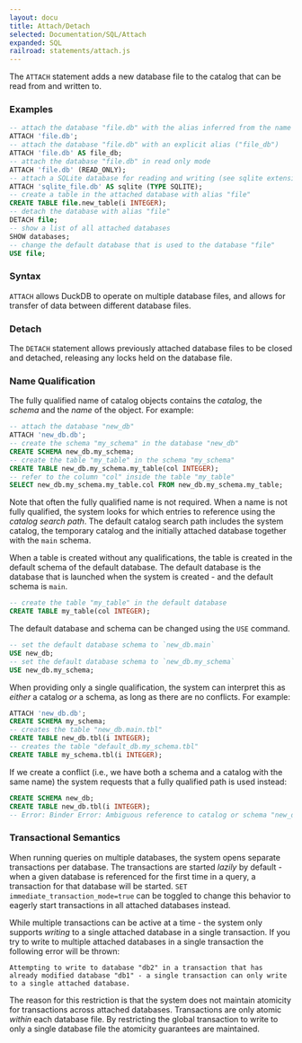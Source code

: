 ```yaml
---
layout: docu
title: Attach/Detach
selected: Documentation/SQL/Attach
expanded: SQL
railroad: statements/attach.js
---
```


The `ATTACH` statement adds a new database file to the catalog that can be read from and written to.

### Examples
```sql
-- attach the database "file.db" with the alias inferred from the name ("file")
ATTACH 'file.db';
-- attach the database "file.db" with an explicit alias ("file_db")
ATTACH 'file.db' AS file_db;
-- attach the database "file.db" in read only mode
ATTACH 'file.db' (READ_ONLY);
-- attach a SQLite database for reading and writing (see sqlite extension for more information)
ATTACH 'sqlite_file.db' AS sqlite (TYPE SQLITE);
-- create a table in the attached database with alias "file"
CREATE TABLE file.new_table(i INTEGER);
-- detach the database with alias "file"
DETACH file;
-- show a list of all attached databases
SHOW databases;
-- change the default database that is used to the database "file"
USE file;
```

### Syntax
<div id="rrdiagram1"></div>

`ATTACH` allows DuckDB to operate on multiple database files, and allows for transfer of data between different database files. 

### Detach
<div id="rrdiagram2"></div>

The `DETACH` statement allows previously attached database files to be closed and detached, releasing any locks held on the database file.

### Name Qualification
The fully qualified name of catalog objects contains the *catalog*, the *schema* and the *name* of the object. For example:

```sql
-- attach the database "new_db"
ATTACH 'new_db.db';
-- create the schema "my_schema" in the database "new_db"
CREATE SCHEMA new_db.my_schema;
-- create the table "my_table" in the schema "my_schema"
CREATE TABLE new_db.my_schema.my_table(col INTEGER);
-- refer to the column "col" inside the table "my_table"
SELECT new_db.my_schema.my_table.col FROM new_db.my_schema.my_table;
```

Note that often the fully qualified name is not required. When a name is not fully qualified, the system looks for which entries to reference using the *catalog search path*. The default catalog search path includes the system catalog, the temporary catalog and the initially attached database together with the `main` schema.

When a table is created without any qualifications, the table is created in the default schema of the default database. The default database is the database that is launched when the system is created - and the default schema is `main`.

```sql
-- create the table "my_table" in the default database
CREATE TABLE my_table(col INTEGER);
```

The default database and schema can be changed using the `USE` command.

```sql
-- set the default database schema to `new_db.main`
USE new_db;
-- set the default database schema to `new_db.my_schema`
USE new_db.my_schema;
```

When providing only a single qualification, the system can interpret this as *either* a catalog *or* a schema, as long as there are no conflicts. For example:

```sql
ATTACH 'new_db.db';
CREATE SCHEMA my_schema;
-- creates the table "new_db.main.tbl"
CREATE TABLE new_db.tbl(i INTEGER);
-- creates the table "default_db.my_schema.tbl"
CREATE TABLE my_schema.tbl(i INTEGER);
```

If we create a conflict (i.e., we have both a schema and a catalog with the same name) the system requests that a fully qualified path is used instead:

```sql
CREATE SCHEMA new_db;
CREATE TABLE new_db.tbl(i INTEGER);
-- Error: Binder Error: Ambiguous reference to catalog or schema "new_db" - use a fully qualified path like "memory.new_db"
```

### Transactional Semantics
When running queries on multiple databases, the system opens separate transactions per database. The transactions are started *lazily* by default - when a given database is referenced for the first time in a query, a transaction for that database will be started. `SET immediate_transaction_mode=true` can be toggled to change this behavior to eagerly start transactions in all attached databases instead.

While multiple transactions can be active at a time - the system only supports *writing* to a single attached database in a single transaction. If you try to write to multiple attached databases in a single transaction the following error will be thrown:

```console
Attempting to write to database "db2" in a transaction that has already modified database "db1" - a single transaction can only write to a single attached database.
```

The reason for this restriction is that the system does not maintain atomicity for transactions across attached databases. Transactions are only atomic *within* each database file. By restricting the global transaction to write to only a single database file the atomicity guarantees are maintained.
